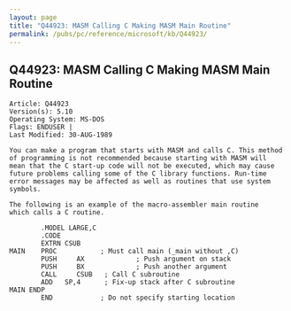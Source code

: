 ```yaml
---
layout: page
title: "Q44923: MASM Calling C Making MASM Main Routine"
permalink: /pubs/pc/reference/microsoft/kb/Q44923/
---
```


## Q44923: MASM Calling C Making MASM Main Routine

	Article: Q44923
	Version(s): 5.10
	Operating System: MS-DOS
	Flags: ENDUSER |
	Last Modified: 30-AUG-1989
	
	You can make a program that starts with MASM and calls C. This method
	of programming is not recommended because starting with MASM will
	mean that the C start-up code will not be executed, which may cause
	future problems calling some of the C library functions. Run-time
	error messages may be affected as well as routines that use system
	symbols.
	
	The following is an example of the macro-assembler main routine
	which calls a C routine.
	
	        .MODEL LARGE,C
	        .CODE
	        EXTRN CSUB
	MAIN    PROC           ; Must call main (_main without ,C)
	        PUSH     AX             ; Push argument on stack
	        PUSH     BX             ; Push another argument
	        CALL     CSUB   ; Call C subroutine
	        ADD   SP,4      ; Fix-up stack after C subroutine
	MAIN ENDP
	        END            ; Do not specify starting location

